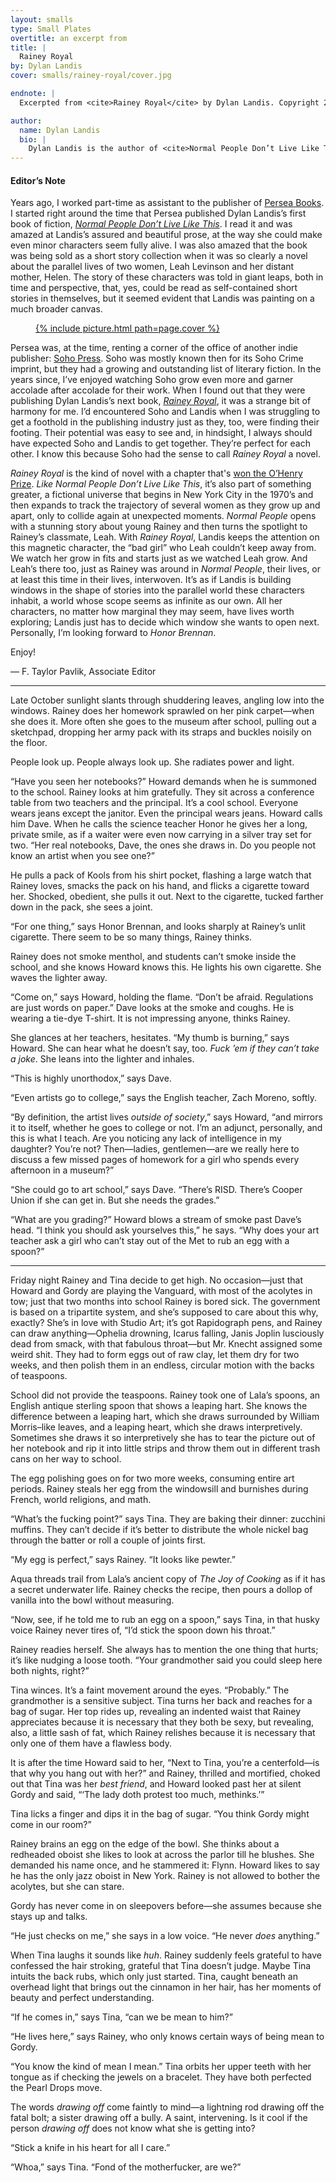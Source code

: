```yaml
---
layout: smalls
type: Small Plates
overtitle: an excerpt from
title: |
  Rainey Royal
by: Dylan Landis
cover: smalls/rainey-royal/cover.jpg

endnote: |
  Excerpted from <cite>Rainey Royal</cite> by Dylan Landis. Copyright 2014 by Dylan Landis. Published by Soho Press. All rights reserved. Reprinted by permission from Soho Press.

author:
  name: Dylan Landis
  bio: |
    Dylan Landis is the author of <cite>Normal People Don’t Live Like This</cite>, a work of fiction that made <cite>Newsday’s</cite> Ten Best Books of 2009 and <cite>More Magazine’s</cite> list of “100 Books Every Woman Must Read.” She has received a 2010 National Endowment for the Arts Fellowship in Prose, and her work has appeared in <cite>Tin House</cite>, <cite>Bomb</cite>, <cite>House Beautiful</cite> and <cite>The New York Times</cite>. In a past life she wrote six books on interior design. <cite>Rainey Royal</cite> is her first novel.
---
```


<div class="intro" markdown="block">

<h4>Editor’s Note</h4>

Years ago, I worked part-time as assistant to the publisher of [Persea Books](http://www.perseabooks.com/). I started right around the time that Persea published Dylan Landis’s first book of fiction, <cite>[Normal People Don’t Live Like This](http://www.perseabooks.com/detail.php?bookID=58)</cite>. I read it and was amazed at Landis’s assured and beautiful prose, at the way she could make even minor characters seem fully alive. I was also amazed that the book was being sold as a short story collection when it was so clearly a novel about the parallel lives of two women, Leah Levinson and her distant mother, Helen. The story of these characters was told in giant leaps, both in time and perspective, that, yes, could be read as self-contained short stories in themselves, but it seemed evident that Landis was painting on a much broader canvas.

<figure class="right small">
  <a href="http://sohopress.com/books/rainey-royal/">{% include picture.html path=page.cover %}</a>
</figure>

Persea was, at the time, renting a corner of the office of another indie publisher: [Soho Press](http://sohopress.com/). Soho was mostly known then for its Soho Crime imprint, but they had a growing and outstanding list of literary fiction. In the years since, I’ve enjoyed watching Soho grow even more and garner accolade after accolade for their work. When I found out that they were publishing Dylan Landis’s next book, <cite>[Rainey Royal](http://sohopress.com/books/rainey-royal/)</cite>, it was a strange bit of harmony for me. I’d encountered Soho and Landis when I was struggling to get a foothold in the publishing industry just as they, too, were finding their footing. Their potential was easy to see and, in hindsight, I always should have expected Soho and Landis to get together. They’re perfect for each other. I know this because Soho had the sense to call <cite>Rainey Royal</cite> a novel.

<cite>Rainey Royal</cite> is the kind of novel with a chapter that's [won the O’Henry Prize](http://www.latimes.com/books/jacketcopy/la-et-jc-o-henry-prize-anthology-2014-winners-20140505-story.html). <cite>Like Normal People Don’t Live Like This</cite>, it’s also part of something greater, a fictional universe that begins in New York City in the 1970’s and then expands to track the trajectory of several women as they grow up and apart, only to collide again at unexpected moments. <cite>Normal People</cite> opens with a stunning story about young Rainey and then turns the spotlight to Rainey’s classmate, Leah. With <cite>Rainey Royal</cite>, Landis keeps the attention on this magnetic character, the “bad girl” who Leah couldn’t keep away from. We watch her grow in fits and starts just as we watched Leah grow. And Leah’s there too, just as Rainey was around in <cite>Normal People</cite>, their lives, or at least this time in their lives, interwoven. It’s as if Landis is building windows in the shape of stories into the parallel world these characters inhabit, a world whose scope seems as infinite as our own. All her characters, no matter how marginal they may seem, have lives worth exploring; Landis just has to decide which window she wants to open next. Personally, I’m looking forward to <cite>Honor Brennan</cite>.

Enjoy!

— F. Taylor Pavlik, Associate Editor

</div>

<hr />

Late October sunlight slants through shuddering leaves, angling low into the windows. Rainey does her homework sprawled on her pink carpet—when she does it. More often she goes to the museum after school, pulling out a sketchpad, dropping her army pack with its straps and buckles noisily on the floor.

People look up. People always look up. She radiates power and light.

“Have you seen her notebooks?” Howard demands when he is summoned to the school. Rainey looks at him gratefully. They sit across a conference table from two teachers and the principal. It’s a cool school. Everyone wears jeans except the janitor. Even the principal wears jeans. Howard calls him Dave. When he calls the science teacher Honor he gives her a long, private smile, as if a waiter were even now carrying in a silver tray set for two. “Her real notebooks, Dave, the ones she draws in. Do you people not know an artist when you see one?”

He pulls a pack of Kools from his shirt pocket, flashing a large watch that Rainey loves, smacks the pack on his hand, and flicks a cigarette toward her. Shocked, obedient, she pulls it out. Next to the cigarette, tucked farther down in the pack, she sees a joint.

“For one thing,” says Honor Brennan, and looks sharply at Rainey’s unlit cigarette. There seem to be so many things, Rainey thinks.

Rainey does not smoke menthol, and students can’t smoke inside the school, and she knows Howard knows this. He lights his own cigarette. She waves the lighter away.

“Come on,” says Howard, holding the flame. “Don’t be afraid. Regulations are just words on paper.” Dave looks at the smoke and coughs. He is wearing a tie-dye T-shirt. It is not impressing anyone, thinks Rainey.

She glances at her teachers, hesitates. “My thumb is burning,” says Howard. She can hear what he doesn’t say, too. <i>Fuck ’em if they can’t take a joke</i>. She leans into the lighter and inhales.

“This is highly unorthodox,” says Dave.

“Even artists go to college,” says the English teacher, Zach Moreno, softly.

“By definition, the artist lives <em>outside of society</em>,” says Howard, “and mirrors it to itself, whether he goes to college or not. I’m an adjunct, personally, and this is what I teach. Are you noticing any lack of intelligence in my daughter? You’re not? Then—ladies, gentlemen—are we really here to discuss a few missed pages of homework for a girl who spends every afternoon in a museum?”

“She could go to art school,” says Dave. “There’s RISD. There’s Cooper Union if she can get in. But she needs the grades.”

“What are you grading?” Howard blows a stream of smoke past Dave’s head. “I think you should ask yourselves this,” he says. “Why does your art teacher ask a girl who can’t stay out of the Met to rub an egg with a spoon?”

---

Friday night Rainey and Tina decide to get high. No occasion—just that Howard and Gordy are playing the Vanguard, with most of the acolytes in tow; just that two months into school Rainey is bored sick. The government is based on a tripartite system, and she’s supposed to care about this why, exactly? She’s in love with Studio Art; it’s got Rapidograph pens, and Rainey can draw anything—Ophelia drowning, Icarus falling, Janis Joplin lusciously dead from smack, with that fabulous throat—but Mr. Knecht assigned some weird shit. They had to form eggs out of raw clay, let them dry for two weeks, and then polish them in an endless, circular motion with the backs of teaspoons.

School did not provide the teaspoons. Rainey took one of Lala’s spoons, an English antique sterling spoon that shows a leaping hart. She knows the difference between a leaping hart, which she draws surrounded by William Morris–like leaves, and a leaping heart, which she draws interpretively. Sometimes she draws it so interpretively she has to tear the picture out of her notebook and rip it into little strips and throw them out in different trash cans on her way to school.

The egg polishing goes on for two more weeks, consuming entire art periods. Rainey steals her egg from the windowsill and burnishes during French, world religions, and math.

“What’s the fucking point?” says Tina. They are baking their dinner: zucchini muffins. They can’t decide if it’s better to distribute the whole nickel bag through the batter or roll a couple of joints first.

“My egg is perfect,” says Rainey. “It looks like pewter.”

Aqua threads trail from Lala’s ancient copy of <cite>The Joy of Cooking</cite> as if it has a secret underwater life. Rainey checks the recipe, then pours a dollop of vanilla into the bowl without measuring.

“Now, see, if he told me to rub an egg on a spoon,” says Tina, in that husky voice Rainey never tires of, “I’d stick the spoon down his throat.”

Rainey readies herself. She always has to mention the one thing that hurts; it’s like nudging a loose tooth. “Your grandmother said you could sleep here both nights, right?”

Tina winces. It’s a faint movement around the eyes. “Probably.” The grandmother is a sensitive subject. Tina turns her back and reaches for a bag of sugar. Her top rides up, revealing an indented waist that Rainey appreciates because it is necessary that they both be sexy, but revealing, also, a little sash of fat, which Rainey relishes because it is necessary that only one of them have a flawless body.

It is after the time Howard said to her, “Next to Tina, you’re a centerfold—is that why you hang out with her?” and Rainey, thrilled and mortified, choked out that Tina was her <em>best friend</em>, and Howard looked past her at silent Gordy and said, “‘The lady doth protest too much, methinks.’”

Tina licks a finger and dips it in the bag of sugar. “You think Gordy might come in our room?”

Rainey brains an egg on the edge of the bowl. She thinks about a redheaded oboist she likes to look at across the parlor till he blushes. She demanded his name once, and he stammered it: Flynn. Howard likes to say he has the only jazz oboist in New York. Rainey is not allowed to bother the acolytes, but she can stare.

Gordy has never come in on sleepovers before—she assumes because she stays up and talks.

“He just checks on me,” she says in a low voice. “He never <em>does</em> anything.”

When Tina laughs it sounds like <i>huh</i>. Rainey suddenly feels grateful to have confessed the hair stroking, grateful that Tina doesn’t judge. Maybe Tina intuits the back rubs, which only just started. Tina, caught beneath an overhead light that brings out the cinnamon in her hair, has her moments of beauty and perfect understanding.

“If he comes in,” says Tina, “can we be mean to him?”
 
“He lives here,” says Rainey, who only knows certain ways of being mean to Gordy.

“You know the kind of mean I mean.” Tina orbits her upper teeth with her tongue as if checking the jewels on a bracelet. They have both perfected the Pearl Drops move.

The words <i>drawing off</i> come faintly to mind—a lightning rod drawing off the fatal bolt; a sister drawing off a bully. A saint, intervening. Is it cool if the person <i>drawing off</i> does not know what she is getting into?

“Stick a knife in his heart for all I care.”

“Whoa,” says Tina. “Fond of the motherfucker, are we?”
